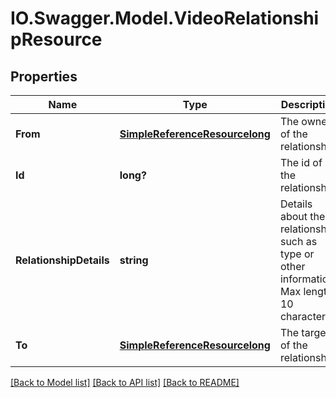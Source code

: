 # IO.Swagger.Model.VideoRelationshipResource
## Properties

Name | Type | Description | Notes
------------ | ------------- | ------------- | -------------
**From** | [**SimpleReferenceResourcelong**](SimpleReferenceResourcelong.md) | The owner of the relationship | [optional] 
**Id** | **long?** | The id of the relationship | [optional] 
**RelationshipDetails** | **string** | Details about the relationship such as type or other information. Max length 10 characters | 
**To** | [**SimpleReferenceResourcelong**](SimpleReferenceResourcelong.md) | The target of the relationship. | 

[[Back to Model list]](../README.md#documentation-for-models) [[Back to API list]](../README.md#documentation-for-api-endpoints) [[Back to README]](../README.md)

